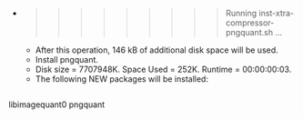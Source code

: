 * >>>>>>>>> Running inst-xtra-compressor-pngquant.sh ...
  * After this operation, 146 kB of additional disk space will be used.
  * Install pngquant.
  * Disk size = 7707948K. Space Used = 252K. Runtime = 00:00:00:03.
  * The following NEW packages will be installed:
  ```bash
libimagequant0 pngquant
  ```

